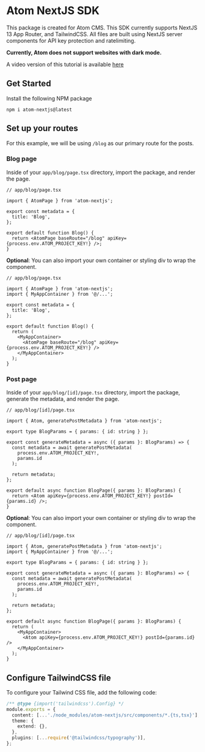 # Atom NextJS SDK

This package is created for Atom CMS. This SDK currently supports NextJS 13 App Router, and TailwindCSS. All files are built using NextJS server components for API key protection and ratelimiting.

**Currently, Atom does not support websites with dark mode.**

A video version of this tutorial is available [here]()

## Get Started

Install the following NPM package

```
npm i atom-nextjs@latest
```

## Set up your routes

For this example, we will be using `/blog` as our primary route for the posts.

### Blog page

Inside of your `app/blog/page.tsx` directory, import the package, and render the page.

```tsx
// app/blog/page.tsx

import { AtomPage } from 'atom-nextjs';

export const metadata = {
  title: 'Blog',
};

export default function Blog() {
  return <AtomPage baseRoute="/blog" apiKey={process.env.ATOM_PROJECT_KEY!} />;
}
```

**Optional**: You can also import your own container or styling div to wrap the component.

```tsx
// app/blog/page.tsx

import { AtomPage } from 'atom-nextjs';
import { MyAppContainer } from '@/...';

export const metadata = {
  title: 'Blog',
};

export default function Blog() {
  return (
    <MyAppContainer>
      <AtomPage baseRoute="/blog" apiKey={process.env.ATOM_PROJECT_KEY!} />
    </MyAppContainer>
  );
}
```

### Post page

Inside of your `app/blog/[id]/page.tsx` directory, import the package, generate the metadata, and render the page.

```tsx
// app/blog/[id]/page.tsx

import { Atom, generatePostMetadata } from 'atom-nextjs';

export type BlogParams = { params: { id: string } };

export const generateMetadata = async ({ params }: BlogParams) => {
  const metadata = await generatePostMetadata(
    process.env.ATOM_PROJECT_KEY!,
    params.id
  );

  return metadata;
};

export default async function BlogPage({ params }: BlogParams) {
  return <Atom apiKey={process.env.ATOM_PROJECT_KEY!} postId={params.id} />;
}
```

**Optional**: You can also import your own container or styling div to wrap the component.

```tsx
// app/blog/[id]/page.tsx

import { Atom, generatePostMetadata } from 'atom-nextjs';
import { MyAppContainer } from '@/...';

export type BlogParams = { params: { id: string } };

export const generateMetadata = async ({ params }: BlogParams) => {
  const metadata = await generatePostMetadata(
    process.env.ATOM_PROJECT_KEY!,
    params.id
  );

  return metadata;
};

export default async function BlogPage({ params }: BlogParams) {
  return (
    <MyAppContainer>
      <Atom apiKey={process.env.ATOM_PROJECT_KEY!} postId={params.id} />
    </MyAppContainer>
  );
}
```

## Configure TailwindCSS file

To configure your Tailwind CSS file, add the following code:

```ts
/** @type {import('tailwindcss').Config} */
module.exports = {
  content: [...'./node_modules/atom-nextjs/src/components/*.{ts,tsx}'],
  theme: {
    extend: {},
  },
  plugins: [...require('@tailwindcss/typography')],
};
```
